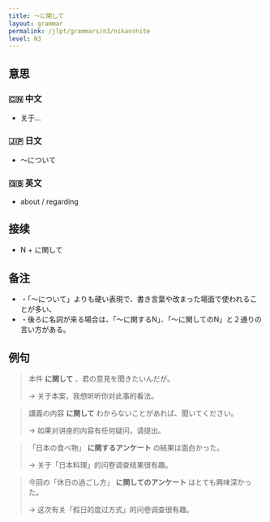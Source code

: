 ```yaml
---
title: 〜に関して
layout: grammar
permalink: /jlpt/grammars/n3/nikanshite
level: N3
---
```


## 意思

### 🇨🇳 中文

- 关于... 

### 🇯🇵 日文

- ～について

### 🇬🇧 英文

- about / regarding

## 接续

- N + に関して

## 备注

- ・「〜について」よりも硬い表現で、書き言葉や改まった場面で使われることが多い、
- ・後ろに名詞が来る場合は、「〜に関するN」、「〜に関してのN」と２通りの言い方がある。

## 例句

> 本件 **に関して** 、君の意見を聞きたいんだが。
>
> → 关于本案，我想听听你对此事的看法。

> 講義の内容 **に関して** わからないことがあれば、聞いてください。
>
> → 如果对讲座的内容有任何疑问，请提出。

> 「日本の食べ物」 **に関するアンケート** の結果は面白かった。
>
> → 关于「日本料理」的问卷调查结果很有趣。

> 今回の「休日の過ごし方」 **に関してのアンケート** はとても興味深かった。
>
> → 这次有关「假日的度过方式」的问卷调查很有趣。

